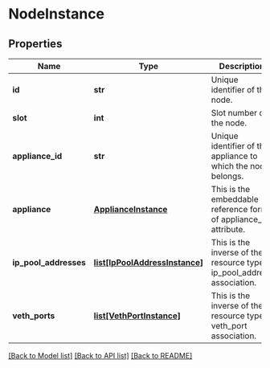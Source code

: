 # NodeInstance

## Properties
Name | Type | Description | Notes
------------ | ------------- | ------------- | -------------
**id** | **str** | Unique identifier of the node. | [optional] 
**slot** | **int** | Slot number of the node. | [optional] 
**appliance_id** | **str** | Unique identifier of the appliance to which the node belongs. | [optional] 
**appliance** | [**ApplianceInstance**](ApplianceInstance.md) | This is the embeddable reference form of appliance_id attribute. | [optional] 
**ip_pool_addresses** | [**list[IpPoolAddressInstance]**](IpPoolAddressInstance.md) | This is the inverse of the resource type ip_pool_address association. | [optional] 
**veth_ports** | [**list[VethPortInstance]**](VethPortInstance.md) | This is the inverse of the resource type veth_port association. | [optional] 

[[Back to Model list]](../README.md#documentation-for-models) [[Back to API list]](../README.md#documentation-for-api-endpoints) [[Back to README]](../README.md)


